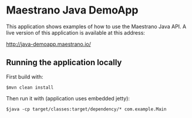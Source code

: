 # Maestrano Java DemoApp

This application shows examples of how to use the Maestrano Java API. A live version of this application is available at this address:

http://java-demoapp.maestrano.io/

## Running the application locally

First build with:

    $mvn clean install

Then run it with (application uses embedded jetty):

    $java -cp target/classes:target/dependency/* com.example.Main

